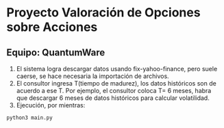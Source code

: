 # Proyecto Valoración de Opciones sobre Acciones

## Equipo: QuantumWare

1. El sistema logra descargar datos usando fix-yahoo-finance, pero suele caerse, se hace necesaria la importación de archivos.
2. El consultor ingresa T(tiempo de madurez), los datos históricos son de acuerdo a ese T. Por ejemplo, el consultor coloca T= 6 meses, habra que descargar 6 meses de datos históricos para calcular volatilidad.
3. Ejecución, por mientras:

```
python3 main.py
```
